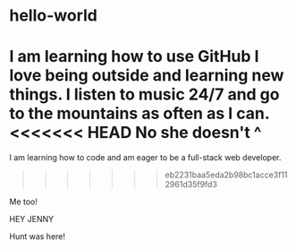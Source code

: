 # hello-world
I am learning how to use GitHub 
I love being outside and learning new things. I listen to music 24/7 and go to the mountains as often as I can.
<<<<<<< HEAD
No she doesn't ^
=======
I am learning how to code and am eager to be a full-stack web developer.
>>>>>>> eb2231baa5eda2b98bc1acce3f112961d35f9fd3

Me too! 

HEY JENNY

Hunt was here!
